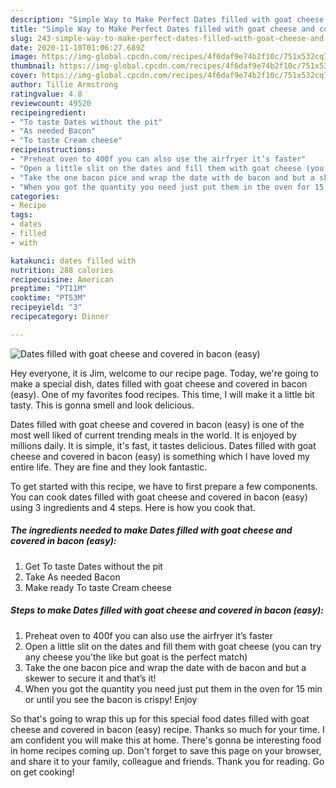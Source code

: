 ```yaml
---
description: "Simple Way to Make Perfect Dates filled with goat cheese and covered in bacon (easy)"
title: "Simple Way to Make Perfect Dates filled with goat cheese and covered in bacon (easy)"
slug: 243-simple-way-to-make-perfect-dates-filled-with-goat-cheese-and-covered-in-bacon-easy
date: 2020-11-10T01:06:27.689Z
image: https://img-global.cpcdn.com/recipes/4f6daf9e74b2f10c/751x532cq70/dates-filled-with-goat-cheese-and-covered-in-bacon-easy-recipe-main-photo.jpg
thumbnail: https://img-global.cpcdn.com/recipes/4f6daf9e74b2f10c/751x532cq70/dates-filled-with-goat-cheese-and-covered-in-bacon-easy-recipe-main-photo.jpg
cover: https://img-global.cpcdn.com/recipes/4f6daf9e74b2f10c/751x532cq70/dates-filled-with-goat-cheese-and-covered-in-bacon-easy-recipe-main-photo.jpg
author: Tillie Armstrong
ratingvalue: 4.8
reviewcount: 49520
recipeingredient:
- "To taste Dates without the pit"
- "As needed Bacon"
- "To taste Cream cheese"
recipeinstructions:
- "Preheat oven to 400f you can also use the airfryer it’s faster"
- "Open a little slit on the dates and fill them with goat cheese (you can try any cheese you’the like but goat is the perfect match)"
- "Take the one bacon pice and wrap the date with de bacon and but a skewer to secure it and that’s it!"
- "When you got the quantity you need just put them in the oven for 15 min or until you see the bacon is crispy! Enjoy"
categories:
- Recipe
tags:
- dates
- filled
- with

katakunci: dates filled with 
nutrition: 288 calories
recipecuisine: American
preptime: "PT11M"
cooktime: "PT53M"
recipeyield: "3"
recipecategory: Dinner

---
```



![Dates filled with goat cheese and covered in bacon (easy)](https://img-global.cpcdn.com/recipes/4f6daf9e74b2f10c/751x532cq70/dates-filled-with-goat-cheese-and-covered-in-bacon-easy-recipe-main-photo.jpg)

Hey everyone, it is Jim, welcome to our recipe page. Today, we're going to make a special dish, dates filled with goat cheese and covered in bacon (easy). One of my favorites food recipes. This time, I will make it a little bit tasty. This is gonna smell and look delicious.



Dates filled with goat cheese and covered in bacon (easy) is one of the most well liked of current trending meals in the world. It is enjoyed by millions daily. It is simple, it's fast, it tastes delicious. Dates filled with goat cheese and covered in bacon (easy) is something which I have loved my entire life. They are fine and they look fantastic.


To get started with this recipe, we have to first prepare a few components. You can cook dates filled with goat cheese and covered in bacon (easy) using 3 ingredients and 4 steps. Here is how you cook that.

<!--inarticleads1-->

##### The ingredients needed to make Dates filled with goat cheese and covered in bacon (easy):

1. Get To taste Dates without the pit
1. Take As needed Bacon
1. Make ready To taste Cream cheese




<!--inarticleads2-->

##### Steps to make Dates filled with goat cheese and covered in bacon (easy):

1. Preheat oven to 400f you can also use the airfryer it’s faster
1. Open a little slit on the dates and fill them with goat cheese (you can try any cheese you’the like but goat is the perfect match)
1. Take the one bacon pice and wrap the date with de bacon and but a skewer to secure it and that’s it!
1. When you got the quantity you need just put them in the oven for 15 min or until you see the bacon is crispy! Enjoy




So that's going to wrap this up for this special food dates filled with goat cheese and covered in bacon (easy) recipe. Thanks so much for your time. I am confident you will make this at home. There's gonna be interesting food in home recipes coming up. Don't forget to save this page on your browser, and share it to your family, colleague and friends. Thank you for reading. Go on get cooking!
